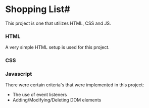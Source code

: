 # Shopping List#
This project is one that utilizes HTML, CSS and JS.

### HTML ###
A very simple HTML setup is used for this project.

### CSS ###

### Javascript ###
There were certain criteria's that were implemented in this project:
* The use of event listeners
* Adding/Modifying/Deleting DOM elements
